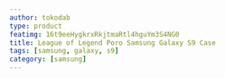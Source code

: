 ```yaml
---
author: tokodab
type: product
featimg: 16t9eeHygkrxRkjtmaRtl4hguYm3S4NG0
title: League of Legend Poro Samsung Galaxy S9 Case
tags: [samsung, galaxy, s9]
category: [samsung]
---
```

